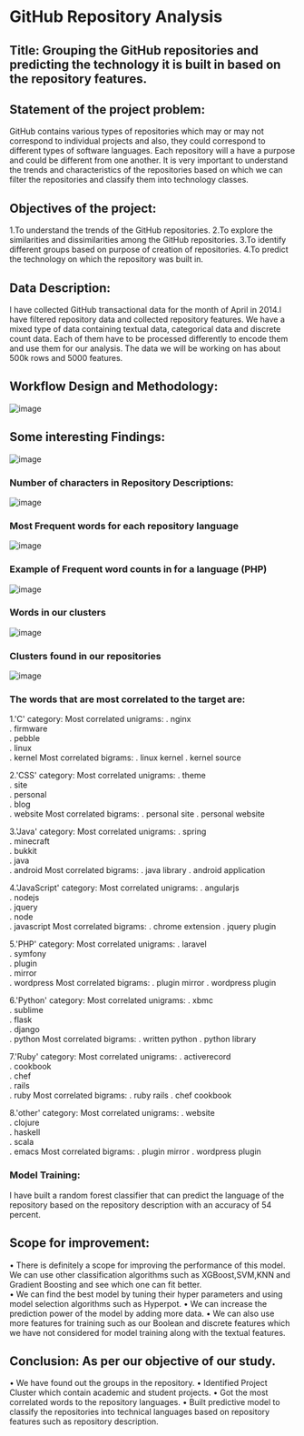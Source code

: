 # GitHub Repository Analysis
## Title: Grouping the GitHub repositories and predicting the technology it is built in based on the repository features.

## Statement of the project problem: 

GitHub contains various types of repositories which may or may not correspond to individual projects and also, they could correspond to different types of software languages. Each repository will a have a purpose and could be different from one another. It is very important to understand the trends and characteristics of the repositories based on which we can filter the repositories and classify them into technology classes.

## Objectives of the project: 
1.To understand the trends of the GitHub repositories.
2.To explore the similarities and dissimilarities among the GitHub repositories.
3.To identify different groups based on purpose of creation of repositories.
4.To predict the technology on which the repository was built in.

## Data Description:

I have collected GitHub transactional data for the month of April in 2014.I have filtered repository data and collected repository features. We have a mixed type of data containing textual data, categorical data and discrete count data. Each of them have to be processed differently to encode them and use them for our analysis. The data we will be working on has about 500k rows and 5000 features.

## Workflow Design and Methodology:
![image](https://user-images.githubusercontent.com/48361933/81434781-5a6e7b80-912c-11ea-8113-6b02124c7f39.png)

## Some interesting Findings: 


![image](https://user-images.githubusercontent.com/48361933/81457549-23b05980-915c-11ea-83f8-5b0016de9240.png)

### Number of characters in Repository Descriptions: 

![image](https://user-images.githubusercontent.com/48361933/81457607-63774100-915c-11ea-85e7-fb680c5d0439.png)

### Most Frequent words for each repository language

![image](https://user-images.githubusercontent.com/48361933/81457633-87d31d80-915c-11ea-80f1-06871ae4f8b8.png)

### Example of Frequent word counts in for a language (PHP)

![image](https://user-images.githubusercontent.com/48361933/81457678-b94be900-915c-11ea-83d9-9da996101a25.png)

### Words in our clusters
![image](https://user-images.githubusercontent.com/48361933/81457727-ebf5e180-915c-11ea-9f3b-e8cd6b882c92.png)

### Clusters found in our repositories

![image](https://user-images.githubusercontent.com/48361933/81457756-029c3880-915d-11ea-9453-b259842a5cbd.png)

### The words that are most correlated to the target are:

1.'C' category:
	  Most correlated unigrams:
	 	. nginx	 
 	 	. firmware	 
 	 	. pebble	 
 	 	. linux	 
 	 	. kernel
	 Most correlated bigrams:
	 	. linux kernel
 	 	 . kernel source

 2.'CSS' category:
	  Most correlated unigrams:
	 	. theme	 
 	 	. site	 
 	 	. personal	 
 	 	. blog	 
 	 	. website
	 Most correlated bigrams:
	 	. personal site
 	 	 . personal website

 3.'Java' category:
	  Most correlated unigrams:
	 	. spring	 
 	 	. minecraft	 
 	 	. bukkit	 
 	 	. java	 
 	 	. android
	 Most correlated bigrams:
	 	. java library
 	 	 . android application

 4.'JavaScript' category:
	  Most correlated unigrams:
	 	. angularjs	 
 	 	. nodejs	 
 	 	. jquery	 
 	 	. node	 
 	 	. javascript
	 Most correlated bigrams:
	 	. chrome extension
 	 	 . jquery plugin

 5.'PHP' category:
	  Most correlated unigrams:
	 	. laravel	 
 	 	. symfony	 
 	 	. plugin	 
 	 	. mirror	 
 	 	. wordpress
	 Most correlated bigrams:
	 	. plugin mirror
 	 	 . wordpress plugin

 6.'Python' category:
	  Most correlated unigrams:
	 	. xbmc	 
 	 	. sublime	 
 	 	. flask	 
 	 	. django	 
 	 	. python
	 Most correlated bigrams:
	 	. written python
 	 	 . python library

 7.'Ruby' category:
	  Most correlated unigrams:
	 	. activerecord	 
 	 	. cookbook	 
 	 	. chef	 
 	 	. rails	 
 	 	. ruby
	 Most correlated bigrams:
	 	. ruby rails
 	 	 . chef cookbook

 8.'other' category:
	  Most correlated unigrams:
	 	. website	 
 	 	. clojure	 
 	 	. haskell	 
 	 	. scala	 
 	 	. emacs
	 Most correlated bigrams:
	 	. plugin mirror
 	 	 . wordpress plugin
		 
### Model Training:

I have built a random forest classifier that can predict the language of the repository based on the repository description with an accuracy of 54 percent.

## Scope for improvement: 

•	There is definitely a scope for improving the performance of this model. We can use other classification algorithms such as XGBoost,SVM,KNN and Gradient Boosting and see which one can fit better.  
•	We can find the best model by tuning their hyper parameters and using model selection algorithms such as Hyperpot.
•	We can increase the prediction power of the model by adding more data.
•	We can also use more features for training such as our Boolean and discrete features which we have not considered for model training along with the textual features.

## Conclusion: As per our objective of our study. 
•	We have found out the groups in the repository.
•	Identified Project Cluster which contain academic and student projects.
•	Got the most correlated words to the repository languages.
•	Built predictive model to classify the repositories into  technical languages based on repository features such as repository description.

